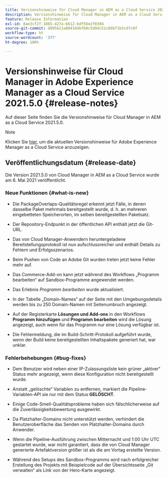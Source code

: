 ```yaml
---
title: Versionshinweise für Cloud Manager in AEM as a Cloud Service 2021.5.0
description: Versionshinweise für Cloud Manager in AEM as a Cloud Service 2021.5.0
feature: Release Information
exl-id: 8ae3cf2f-1865-427a-b612-bdf56e2f0304
source-git-commit: d895b21a804164bfb0c5d9dc51c66bf1b5cdfc0f
workflow-type: ht
source-wordcount: '377'
ht-degree: 100%

---
```


# Versionshinweise für Cloud Manager in Adobe Experience Manager as a Cloud Service 2021.5.0 {#release-notes}

Auf dieser Seite finden Sie die Versionshinweise für Cloud Manager in AEM as a Cloud Service 2021.5.0.

>[!NOTE]
>Klicken Sie [hier](https://experienceleague.adobe.com/docs/experience-manager-cloud-service/release-notes/release-notes/release-notes-current.html?lang=de), um die aktuellen Versionshinweise für Adobe Experience Manager as a Cloud Service anzuzeigen.

## Veröffentlichungsdatum {#release-date}

Die Version 2021.5.0 von Cloud Manager in AEM as a Cloud Service wurde am 6. Mai 2021 veröffentlicht.

### Neue Funktionen {#what-is-new}

* Die PackageOverlaps-Qualitätsregel erkennt jetzt Fälle, in denen dasselbe Paket mehrmals bereitgestellt wurde, d. h. an mehreren eingebetteten Speicherorten, im selben bereitgestellten Paketsatz.

* Der Repository-Endpunkt in der öffentlichen API enthält jetzt die Git-URL.

* Das von Cloud Manager-Anwendern heruntergeladene Bereitstellungsprotokoll ist nun aufschlussreicher und enthält Details zu Fehlern und Erfolgsszenarios.

* Beim Pushen von Code an Adobe Git wurden treten jetzt keine Fehler mehr auf.

* Das Commerce-Add-on kann jetzt während des Workflows „Programm bearbeiten“ auf Sandbox-Programme angewendet werden.

* Das Erlebnis *Programm bearbeiten* wurde aktualisiert.

* In der Tabelle „Domain-Names“ auf der Seite mit den Umgebungsdetails werden bis zu 250 Domain-Namen mit Seitenumbruch angezeigt.

* Auf der Registerkarte **Lösungen und Add-ons** in den Workflows **Programm hinzufügen** und **Programm bearbeiten** wird die Lösung angezeigt, auch wenn für das Programm nur eine Lösung verfügbar ist.

* Die Fehlermeldung, die im Build-Schritt-Protokoll aufgeführt wurde, wenn der Build keine bereitgestellten Inhaltspakete generiert hat, war unklar.

### Fehlerbehebungen {#bug-fixes}

* Dem Benutzer wird neben einer IP-Zulassungsliste kein grüner „aktiver“ Status mehr angezeigt, wenn diese Konfiguration nicht bereitgestellt wurde.

* Anstatt „gelöschte“ Variablen zu entfernen, markiert die Pipeline-Variablen-API sie nur mit dem Status **GELÖSCHT**.

* Einige Code-Smell-Qualitätsprobleme haben sich fälschlicherweise auf die Zuverlässigkeitsbewertung ausgewirkt.

* Da Platzhalter-Domains nicht unterstützt werden, verhindert die Benutzeroberfläche das Senden von Platzhalter-Domains durch Anwender.

* Wenn die Pipeline-Ausführung zwischen Mitternacht und 1:00 Uhr UTC gestartet wurde, war nicht garantiert, dass die von Cloud Manager generierte Artefaktversion größer ist als die am Vortag erstellte Version.

* Während des Setups des Sandbox-Programms wird nach erfolgreicher Erstellung des Projekts mit Beispielcode auf der Übersichtsseite „Git verwalten“ als Link von der Hero-Karte angezeigt.
